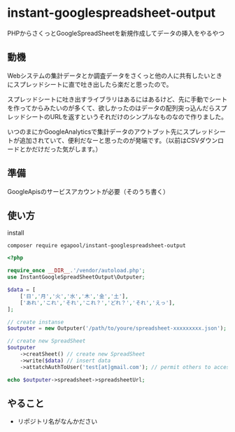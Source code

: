# instant-googlespreadsheet-output
PHPからさくっとGoogleSpreadSheetを新規作成してデータの挿入をやるやつ

## 動機
Webシステムの集計データとか調査データをさくっと他の人に共有したいときにスプレッドシートに直で吐き出したら楽だと思ったので。

スプレッドシートに吐き出すライブラリはあるにはあるけど、先に手動でシートを作ってからみたいのが多くて、欲しかったのはデータの配列突っ込んだらスプレッドシートのURLを返すというそれだけのシンプルなものなので作りました。

いつのまにかGoogleAnalyticsで集計データのアウトプット先にスプレッドシートが追加されていて、便利だなーと思ったのが発端です。（以前はCSVダウンロードとかだけだった気がします。）


## 準備
GoogleApisのサービスアカウントが必要（そのうち書く）


## 使い方

install
```
composer require egapool/instant-googlespreadsheet-output
```

```php
<?php

require_once __DIR__.'/vendor/autoload.php';
use InstantGoogleSpreadSheetOutput\Outputer;

$data = [
	['日','月','火','水','木','金','土'],
	['あれ','これ','それ','これ？','どれ？','それ','えっ'],
];

// create instanse
$outputer = new Outputer('/path/to/youre/spreadsheet-xxxxxxxxx.json');

// create new SpreadSheet
$outputer
	->creatSheet() // create new SpreadSheet
	->write($data) // insert data
	->attatchAuthToUser('test[at]gmail.com'); // permit others to access this sheet

echo $outputer->spreadsheet->spreadsheetUrl;
```

## やること

* リポジトリ名がなんかださい